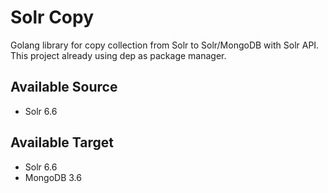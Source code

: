 # Solr Copy
Golang library for copy collection from Solr to Solr/MongoDB with Solr API. This project already using dep as package manager.

## Available Source 
- Solr 6.6

## Available Target 
- Solr 6.6
- MongoDB 3.6
